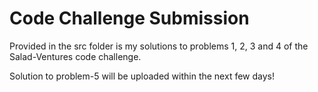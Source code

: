 # Code Challenge Submission

Provided in the src folder is my solutions to problems 1, 2, 3 and 4 of the Salad-Ventures code challenge.

Solution to problem-5 will be uploaded within the next few days!
